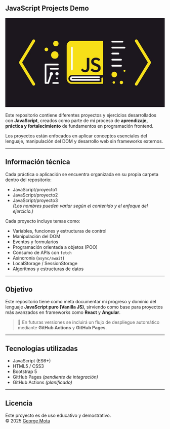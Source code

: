 ## JavaScript Projects Demo

![JavaScript Projects Cover](./assets/javascriptPortada.jpg)

Este repositorio contiene diferentes proyectos y ejercicios desarrollados con **JavaScript**, creados como parte de mi proceso de **aprendizaje, práctica y fortalecimiento** de fundamentos en programación frontend.

Los proyectos están enfocados en aplicar conceptos esenciales del lenguaje, manipulación del DOM y desarrollo web sin frameworks externos.

---

## Información técnica

Cada práctica o aplicación se encuentra organizada en su propia carpeta dentro del repositorio:

- JavaScript/proyecto1  
- JavaScript/proyecto2  
- JavaScript/proyecto3  
*(Los nombres pueden variar según el contenido y el enfoque del ejercicio.)*

Cada proyecto incluye temas como:
- Variables, funciones y estructuras de control  
- Manipulación del DOM  
- Eventos y formularios  
- Programación orientada a objetos (POO)  
- Consumo de APIs con `fetch`  
- Asincronía (`async/await`)  
- LocalStorage / SessionStorage  
- Algoritmos y estructuras de datos  

---

## Objetivo

Este repositorio tiene como meta documentar mi progreso y dominio del lenguaje **JavaScript puro (Vanilla JS)**, sirviendo como base para proyectos más avanzados en frameworks como **React** y **Angular**.

> 🚀 En futuras versiones se incluirá un flujo de despliegue automático mediante **GitHub Actions** y **GitHub Pages**.

---

## Tecnologías utilizadas
- JavaScript (ES6+)
- HTML5 / CSS3
- Bootstrap 5
- GitHub Pages *(pendiente de integración)*
- GitHub Actions *(planificado)*

---

## Licencia
Este proyecto es de uso educativo y demostrativo.  
© 2025 [George Mota](https://github.com/georgemota)
